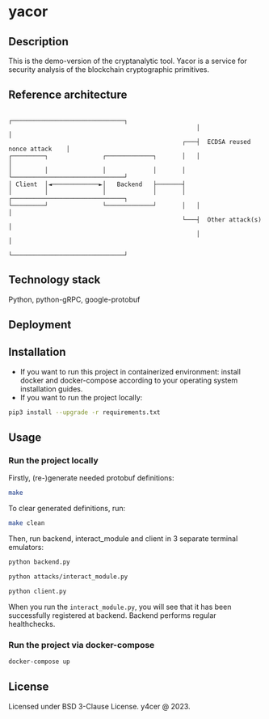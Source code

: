 # yacor

## Description
This is the demo-version of the cryptanalytic tool. Yacor is a service for
security analysis of the blockchain cryptographic primitives.

## Reference architecture
```
                                                    ┌───────────────────────────────┐
                                                    │                               │
                                                ┌───┤  ECDSA reused nonce attack    │
┌─────────┐               ┌─────────────┐       │   │                               │
│         │               │             │       │   └───────────────────────────────┘
│ Client  │◄─────────────►│   Backend   ├───────┤
│         │               │             │       │   ┌───────────────────────────────┐
└─────────┘               └─────────────┘       │   │                               │
                                                └───┤  Other attack(s)              │
                                                    │                               │
                                                    └───────────────────────────────┘
```
## Technology stack
Python, python-gRPC, google-protobuf

## Deployment

## Installation
- If you want to run this project in containerized environment: install docker
and docker-compose according to your operating system installation guides.
- If you want to run the project locally:
```sh
pip3 install --upgrade -r requirements.txt
```

## Usage

### Run the project locally
Firstly, (re-)generate needed protobuf definitions:
```sh
make
```

To clear generated definitions, run:
```sh
make clean
```

Then, run backend, interact\_module and client in 3 separate terminal emulators:
```sh
python backend.py
```

```sh
python attacks/interact_module.py
```

```sh
python client.py
```

When you run the `interact_module.py`, you will see that it has been
successfully registered at backend. Backend performs regular healthchecks.

### Run the project via docker-compose
```sh
docker-compose up
```

## License
Licensed under BSD 3-Clause License. y4cer @ 2023.
